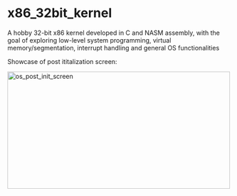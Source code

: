 # x86_32bit_kernel

A hobby 32-bit x86 kernel developed in C and NASM assembly, with the goal of exploring low-level system programming, virtual memory/segmentation, interrupt handling and general OS functionalities

Showcase of post ititalization screen:

<img width="500" height="264" alt="os_post_init_screen" src="https://github.com/user-attachments/assets/f5ce37cb-a192-4285-a25b-7c9ee76bd2da" />
